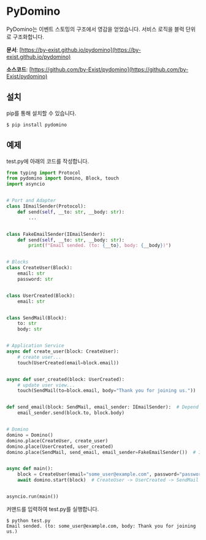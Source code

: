 # PyDomino

PyDomino는 이벤트 스토밍의 구조에서 영감을 얻었습니다. 서비스 로직을 블럭 단위로 구조화합니다.

**문서**: [https://by-exist.github.io/pydomino](https://by-exist.github.io/pydomino)

**소스코드**: [https://github.com/by-Exist/pydomino](https://github.com/by-Exist/pydomino)

## 설치

pip를 통해 설치할 수 있습니다.

```command
$ pip install pydomino
```


## 예제

test.py에 아래의 코드를 작성합니다.

```python
from typing import Protocol
from pydomino import Domino, Block, touch
import asyncio


# Port and Adapter
class IEmailSender(Protocol):
    def send(self, __to: str, __body: str):
        ...


class FakeEmailSender(IEmailSender):
    def send(self, __to: str, __body: str):
        print(f"Email sended. (to: {__to}, body: {__body})")


# Blocks
class CreateUser(Block):
    email: str
    password: str


class UserCreated(Block):
    email: str


class SendMail(Block):
    to: str
    body: str


# Application Service
async def create_user(block: CreateUser):
    # create user...
    touch(UserCreated(email=block.email))


async def user_created(block: UserCreated):
    # update user view...
    touch(SendMail(to=block.email, body="Thank you for joining us."))


def send_email(block: SendMail, email_sender: IEmailSender):  # Depend on Port
    email_sender.send(block.to, block.body)


# Domino
domino = Domino()
domino.place(CreateUser, create_user)
domino.place(UserCreated, user_created)
domino.place(SendMail, send_email, email_sender=FakeEmailSender())  # Inject Adapter


async def main():
    block = CreateUser(email="some_user@example.com", password="password")
    await domino.start(block)  # CreateUser -> UserCreated -> SendMail


asyncio.run(main())
```

커맨드를 입력하여 test.py를 실행합니다.

```command
$ python test.py
Email sended. (to: some_user@example.com, body: Thank you for joining us.)
```